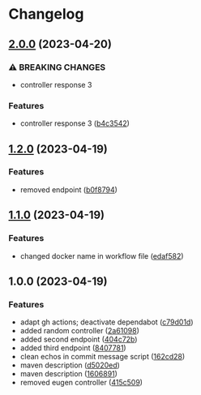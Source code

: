# Changelog

## [2.0.0](https://github.com/coc-university/spring-app-template-techie-abend/compare/v1.2.0...v2.0.0) (2023-04-20)


### ⚠ BREAKING CHANGES

* controller response 3

### Features

* controller response 3 ([b4c3542](https://github.com/coc-university/spring-app-template-techie-abend/commit/b4c3542881aea04d3e2826a1f2fedb85f37116d9))

## [1.2.0](https://github.com/coc-university/spring-app-template-techie-abend/compare/v1.1.0...v1.2.0) (2023-04-19)


### Features

* removed endpoint ([b0f8794](https://github.com/coc-university/spring-app-template-techie-abend/commit/b0f8794d1fe1df2614faec4808ba85a272c9e82f))

## [1.1.0](https://github.com/coc-university/spring-app-template-techie-abend/compare/v1.0.0...v1.1.0) (2023-04-19)


### Features

* changed docker name in workflow file ([edaf582](https://github.com/coc-university/spring-app-template-techie-abend/commit/edaf5827b9825010ce9f27a7c75394747876014c))

## 1.0.0 (2023-04-19)


### Features

* adapt gh actions; deactivate dependabot ([c79d01d](https://github.com/coc-university/spring-app-template-techie-abend/commit/c79d01d5d5133b82c48fec5353cada60f9940d17))
* added random controller ([2a61098](https://github.com/coc-university/spring-app-template-techie-abend/commit/2a61098ab6dbf668e25f60153f1514222a7aa1c8))
* added second endpoint ([404c72b](https://github.com/coc-university/spring-app-template-techie-abend/commit/404c72b162c8d2bc27b3afe40588e0c40e98ef53))
* added third endpoint ([8407781](https://github.com/coc-university/spring-app-template-techie-abend/commit/840778166dd3020a40221a94114f65b37e7142ca))
* clean echos in commit message script ([162cd28](https://github.com/coc-university/spring-app-template-techie-abend/commit/162cd2800ff607e235dd841311fcf4a90b76bb74))
* maven description ([d5020ed](https://github.com/coc-university/spring-app-template-techie-abend/commit/d5020edd35028dd78719d7e427fd8c88e02fe3f0))
* maven description ([1606891](https://github.com/coc-university/spring-app-template-techie-abend/commit/1606891ce1cb8a4fb3e05305da5ba9c995f1a1e7))
* removed eugen controller ([415c509](https://github.com/coc-university/spring-app-template-techie-abend/commit/415c509cc2106f39456c90e03aa701dc8554ba82))
